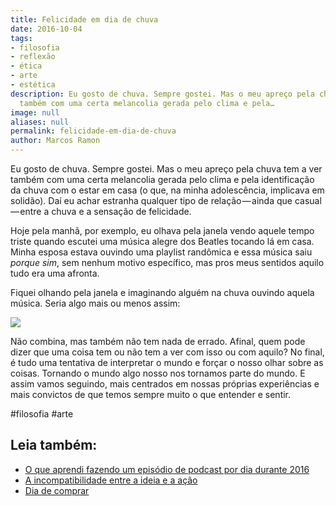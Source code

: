 ```yaml
---
title: Felicidade em dia de chuva
date: 2016-10-04
tags:
- filosofia
- reflexão
- ética
- arte
- estética
description: Eu gosto de chuva. Sempre gostei. Mas o meu apreço pela chuva tem a ver
  também com uma certa melancolia gerada pelo clima e pela…
image: null
aliases: null
permalink: felicidade-em-dia-de-chuva
author: Marcos Ramon
---
```

Eu gosto de chuva. Sempre gostei. Mas o meu apreço pela chuva tem a ver também com uma certa melancolia gerada pelo clima e pela identificação da chuva com o estar em casa (o que, na minha adolescência, implicava em solidão). Daí eu achar estranha qualquer tipo de relação — ainda que casual — entre a chuva e a sensação de felicidade.

Hoje pela manhã, por exemplo, eu olhava pela janela vendo aquele tempo triste quando escutei uma música alegre dos Beatles tocando lá em casa. Minha esposa estava ouvindo uma playlist randômica e essa música saiu _porque sim_, sem nenhum motivo específico, mas pros meus sentidos aquilo tudo era uma afronta.

Fiquei olhando pela janela e imaginando alguém na chuva ouvindo aquela música. Seria algo mais ou menos assim:

<img src="/assets/img/felicidade-em-dia-de chuva-medium.png">

Não combina, mas também não tem nada de errado. Afinal, quem pode dizer que uma coisa tem ou não tem a ver com isso ou com aquilo? No final, é tudo uma tentativa de interpretar o mundo e forçar o nosso olhar sobre as coisas. Tornando o mundo algo nosso nos tornamos parte do mundo. E assim vamos seguindo, mais centrados em nossas próprias experiências e mais convictos de que temos sempre muito o que entender e sentir.


#filosofia #arte<div class="leia-tambem" markdown="1">
## Leia também:

- <a href="/o-que-aprendi-fazendo-um-episodio-de-podcast-por-dia-durante-2016">O que aprendi fazendo um episódio de podcast por dia durante 2016</a>
- <a href="/a-incompatibilidade-entre-a-ideia-e-a-acao">A incompatibilidade entre a ideia e a ação</a>
- <a href="/dia-de-comprar">Dia de comprar</a>
</div>